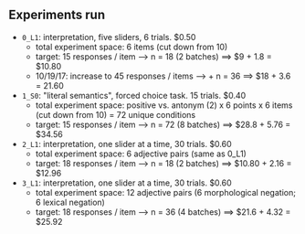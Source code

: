 ## Experiments run

- `0_L1`: interpretation, five sliders, 6 trials. $0.50
  - total experiment space: 6 items (cut down from 10)
  - target: 15 responses / item --> n = 18 (2 batches) ==> $9 + 1.8 = $10.80
  - 10/19/17: increase to 45 responses / items --> + n = 36 ==> $18 + 3.6 = 21.60
- `1_S0`: "literal semantics", forced choice task. 15 trials. $0.40
  - total experiment space: positive vs. antonym (2) x 6 points x 6 items (cut down from 10) = 72 unique conditions
  - target: 15 responses / item --> n = 72 (8 batches) ==> $28.8 + 5.76 = $34.56
- `2_L1`: interpretation, one slider at a time,  30 trials. $0.60
  - total experiment space: 6 adjective pairs (same as 0_L1)
  - target: 18 responses / item --> n = 18 (2 batches) ==> $10.80 + 2.16 = $12.96
- `3_L1`: interpretation, one slider at a time,  30 trials. $0.60
  - total experiment space: 12 adjective pairs (6 morphological negation; 6 lexical negation)
  - target: 18 responses / item --> n = 36 (4 batches) ==> $21.6 + 4.32 = $25.92
